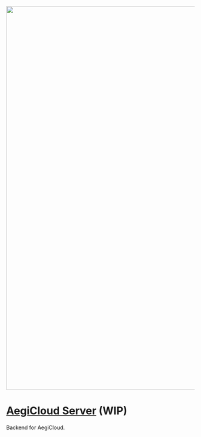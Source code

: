 <img src="https://raw.githubusercontent.com/Afanyiyu/AegiCloud-Server/master/docs/logo.png" width="1024" style="vertical-align:text-bottom">

# [AegiCloud Server](https://aegicloud.faithtown.tech/) (WIP)

Backend for AegiCloud.
